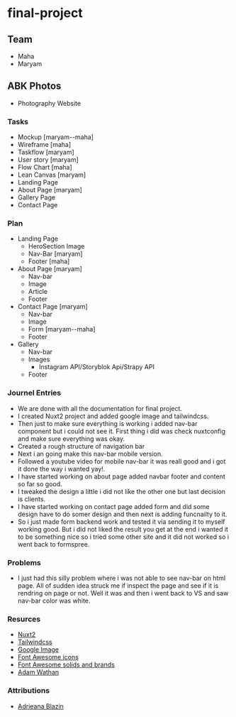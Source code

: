 # final-project

## Team

- Maha
- Maryam

## ABK Photos

- Photography Website

### Tasks

- Mockup [maryam--maha]
- Wireframe [maha]
- Taskflow [maryam]
- User story [maryam]
- Flow Chart [maha]
- Lean Canvas [maryam]
- Landing Page
- About Page [maryam]
- Gallery Page
- Contact Page

### Plan

- Landing Page
  - HeroSection Image
  - Nav-Bar [maryam]
  - Footer [maha]
- About Page [maryam]
  - Nav-bar 
  - Image
  - Article
  - Footer
- Contact Page [maryam]
  - Nav-bar
  - Image
  - Form [maryam--maha]
  - Footer
- Gallery
  - Nav-bar
  - Images
    - Instagram API/Storyblok Api/Strapy API
  - Footer

### Journel Entries

- We are done with all the documentation for final project.
- I created Nuxt2 project and added google image and tailwindcss.
- Then just to make sure everything is working i added nav-bar component but i could not see it. First thing i did was check
  nuxtconfig and make sure everything was okay.
- Created a rough structure of navigation bar
- Next i an going make this nav-bar mobile version.
- Followed a youtube video for mobile nav-bar it was reall good and i got it done the way i wanted yay!.
- I have started working on about page added navbar footer and content so far so good.
- I tweaked the design a little i  did not like the other one but last decision is clients.
- I have started working on contact page added form and did some design have to do somer design and then next is adding funcnailty to it.
- So i just made form backend work and tested it via sending it to myself working good. But i did not liked the 
  result you get at the end i wanted it to be something nice so i tried some other site and it did not worked so i went back to formspree.

### Problems

- I just had this silly problem where i was not able to see nav-bar on html page. All of sudden idea struck me if
  inspect the page and see if it is rendring on page or not. Well it was and then i went back to VS and saw nav-bar
  color was white.

### Resurces

- [Nuxt2](https://nuxtjs.org/docs/get-started/installation)
- [Tailwindcss](https://tailwindcss.com/docs/guides/nuxtjs)
- [Google Image](https://image.nuxtjs.org/getting-started/installation)
- [Font Awesome icons](https://stackoverflow.com/questions/67866467/how-to-add-font-awesome-to-vue-and-nuxt-js-project)
- [Font Awesome solids and brands](https://levelup.gitconnected.com/nuxt-js-and-fontawesome-a-simple-walk-through-78f35605d841)
- [Adam Wathan](https://www.youtube.com/watch?v=ZT5vwF6Ooig)

### Attributions

- [Adrieana Blazin](https://blazinphoto.com/)
